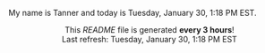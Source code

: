 My name is Tanner and today is Tuesday, January 30, 1:18 PM EST.

<p align="center">This <i>README</i> file is generated <b>every 3 hours</b>!</br>Last refresh: Tuesday, January 30, 1:18 PM EST<br /></p>
